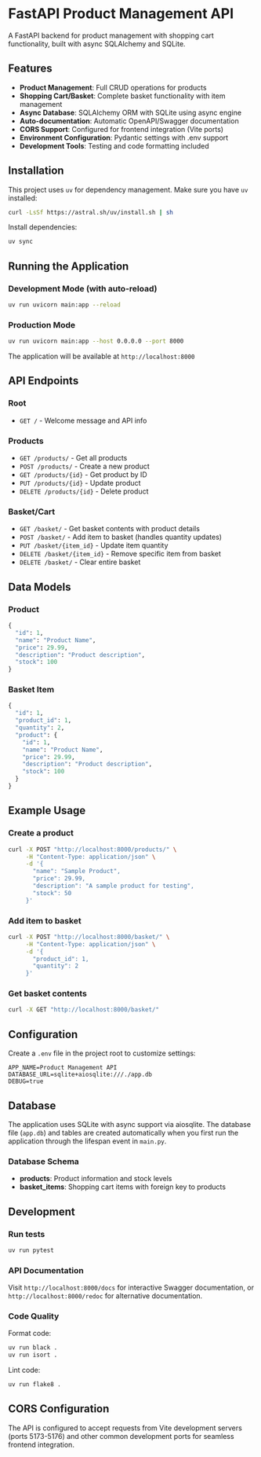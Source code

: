 # FastAPI Product Management API

A FastAPI backend for product management with shopping cart functionality, built with async SQLAlchemy and SQLite.

## Features

- **Product Management**: Full CRUD operations for products
- **Shopping Cart/Basket**: Complete basket functionality with item management
- **Async Database**: SQLAlchemy ORM with SQLite using async engine
- **Auto-documentation**: Automatic OpenAPI/Swagger documentation
- **CORS Support**: Configured for frontend integration (Vite ports)
- **Environment Configuration**: Pydantic settings with .env support
- **Development Tools**: Testing and code formatting included

## Installation

This project uses `uv` for dependency management. Make sure you have `uv` installed:

```bash
curl -LsSf https://astral.sh/uv/install.sh | sh
```

Install dependencies:

```bash
uv sync
```

## Running the Application

### Development Mode (with auto-reload)

```bash
uv run uvicorn main:app --reload
```

### Production Mode

```bash
uv run uvicorn main:app --host 0.0.0.0 --port 8000
```

The application will be available at `http://localhost:8000`

## API Endpoints

### Root
- `GET /` - Welcome message and API info

### Products
- `GET /products/` - Get all products
- `POST /products/` - Create a new product
- `GET /products/{id}` - Get product by ID
- `PUT /products/{id}` - Update product
- `DELETE /products/{id}` - Delete product

### Basket/Cart
- `GET /basket/` - Get basket contents with product details
- `POST /basket/` - Add item to basket (handles quantity updates)
- `PUT /basket/{item_id}` - Update item quantity
- `DELETE /basket/{item_id}` - Remove specific item from basket
- `DELETE /basket/` - Clear entire basket

## Data Models

### Product
```python
{
  "id": 1,
  "name": "Product Name",
  "price": 29.99,
  "description": "Product description",
  "stock": 100
}
```

### Basket Item
```python
{
  "id": 1,
  "product_id": 1,
  "quantity": 2,
  "product": {
    "id": 1,
    "name": "Product Name",
    "price": 29.99,
    "description": "Product description",
    "stock": 100
  }
}
```

## Example Usage

### Create a product

```bash
curl -X POST "http://localhost:8000/products/" \
     -H "Content-Type: application/json" \
     -d '{
       "name": "Sample Product",
       "price": 29.99,
       "description": "A sample product for testing",
       "stock": 50
     }'
```

### Add item to basket

```bash
curl -X POST "http://localhost:8000/basket/" \
     -H "Content-Type: application/json" \
     -d '{
       "product_id": 1,
       "quantity": 2
     }'
```

### Get basket contents

```bash
curl -X GET "http://localhost:8000/basket/"
```

## Configuration

Create a `.env` file in the project root to customize settings:

```env
APP_NAME=Product Management API
DATABASE_URL=sqlite+aiosqlite:///./app.db
DEBUG=true
```

## Database

The application uses SQLite with async support via aiosqlite. The database file (`app.db`) and tables are created automatically when you first run the application through the lifespan event in `main.py`.

### Database Schema
- **products**: Product information and stock levels
- **basket_items**: Shopping cart items with foreign key to products

## Development

### Run tests

```bash
uv run pytest
```

### API Documentation

Visit `http://localhost:8000/docs` for interactive Swagger documentation, or `http://localhost:8000/redoc` for alternative documentation.

### Code Quality

Format code:
```bash
uv run black .
uv run isort .
```

Lint code:
```bash
uv run flake8 .
```

## CORS Configuration

The API is configured to accept requests from Vite development servers (ports 5173-5176) and other common development ports for seamless frontend integration.
